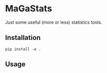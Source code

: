 # MaGaStats

Just some useful (more or less) statistics tools.

## Installation

```pip install -e .```

## Usage